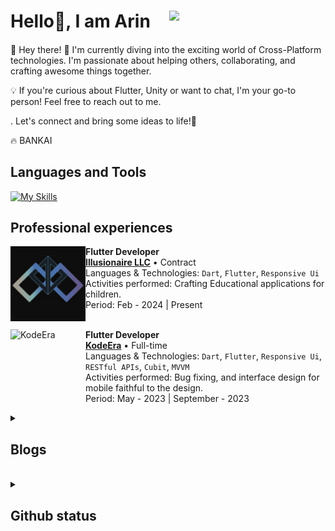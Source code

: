 # Hello👋, I am Arin  <img align="right" width="250" src="assets/Valorant stickers/Fascinating.png"/>
####

👋 Hey there! 🚀 I'm currently diving into the exciting world of Cross-Platform technologies. I'm passionate about helping others, collaborating, and crafting awesome things together.

💡 If you're curious about Flutter, Unity or want to chat, I'm your go-to person! Feel free to reach out to me.

. Let's connect and bring some ideas to life!🌟

🔥 BANKAI



## Languages and Tools
[![My Skills]([https://skillicons.dev/icons?i=js,html,css,sass,kotlin,dart,react,bootstrap,cpp,flutter,unity,discord,github,git,githubactions,idea,java,nextjs,firebase,nodejs,npm,postman,powershell,redux,rider,cs,stackoverflow,tailwind,ts,express,notion,windows,xd,webstorm,vscode,vue,vercel,figma,androidstudio,sqlite)](https://skillicons.dev](https://skillicons.dev/icons?i=cs,audition,ae,autocad,photoshop,premiere,javascript,gmail,github,vscode,xd,windows,wordpress,visualstudio,unrealengine,unity,typescript,twitter,ubuntu,tensorflow,tailwindcss,svg,notion,linux,linkedin,sketchup,stackoverflow,python,discord,discordbots,discordjs,docker,dart,html,figma,illustrator,instagram,godot,gamemakerstudio,gcp,flutter,firebase,kubernetes,npm,nodejs,nginx,netlify,androidstudio,apple,atom,dotnet,kotlin,golang,c,cpp,css,react,redhat,webassembly,windicss,aws,postman,powershell,bitbucket,git,gitlab,php,eclipse,obsidian,blender,markdown,materialui,htmx,sublime,kali,azure,rails,bootstrap,emotion,robloxstudio,githubactions,gradle&theme=dark&perline=15))

## Professional experiences


[<img align="left" height="120px" width="120px" alt="Illusionaire LLC.png" src="assets/Professional experiences/Illusionaire LLC.png"/>]()

**Flutter Developer** \
[**Illusionaire LLC**](https://www.illusionaire.tech/) • Contract \
Languages & Technologies: `Dart`, `Flutter`, `Responsive Ui` \
Activities performed: Crafting Educational applications for children. \
Period: Feb - 2024 | Present
<br/>
<br/>



[<img align="left" height="120px" width="120px" alt="KodeEra" src="assets/Professional experiences/KodeEra.png"/>]()

**Flutter Developer** \
[**KodeEra**]() • Full-time \
Languages & Technologies: `Dart`, `Flutter`, `Responsive Ui`, `RESTful APIs`, `Cubit`, `MVVM` \
Activities performed: Bug fixing, and interface design for mobile faithful to the design. \
Period: May - 2023 | September - 2023


<details>
<summary><h2> Blogs </h2></summary>

[<img align="left" height="120px" width="120px" alt="KodeEra" src="assets/blogs/notification 1.png"/>]()

**[Mastering Flutter Notifications part.1](https://medium.com/@mohab.khalid.mahmoud/mastering-flutter-notifications-part-1-7ee4ee1e43c3)** \
Delve into Flutter notifications with a 6-minute read, offering a user-friendly guide and practical examples to enhance your app alerts. The post covers the installation process using the flutter_local_notifications package, ensuring a quick path to mastering Flutter notifications. 🚀✉️
<br/>
</details>

<br>

<details> <summary><h2>  Github status </h2></summary>

<img align="center" width="500" height="250" src="https://github-readme-streak-stats.herokuapp.com/?user=moha-b&theme=dark&date_format=j%20M%5B%20Y%5D&currStreakLabel=6FDA44&fire=6FDA44&ring=6FDA44" alt="GitHub Streak Stats" />

<img align="center" width="500" height="200" src="https://github-readme-stats.vercel.app/api?username=moha-b&title_color=6FDA44&text_color=FFFFFF&show_icons=true&icon_color=6FDA44&include_all_commits=true&count_private=true&theme=dark" alt="GitHub Stats"/>

</details>
